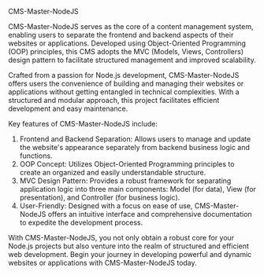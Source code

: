 CMS-Master-NodeJS

CMS-Master-NodeJS serves as the core of a content management system, enabling users to separate the frontend and backend aspects of their websites or applications. 
Developed using Object-Oriented Programming (OOP) principles, this CMS adopts the MVC (Models, Views, Controllers) design pattern to facilitate structured management and improved scalability.

Crafted from a passion for Node.js development, CMS-Master-NodeJS offers users the convenience of building and managing their websites or applications without getting entangled in technical complexities. 
With a structured and modular approach, this project facilitates efficient development and easy maintenance.

Key features of CMS-Master-NodeJS include:

1. Frontend and Backend Separation: Allows users to manage and update the website's appearance separately from backend business logic and functions.
2. OOP Concept: Utilizes Object-Oriented Programming principles to create an organized and easily understandable structure.
3. MVC Design Pattern: Provides a robust framework for separating application logic into three main components: Model (for data), View (for presentation), and Controller (for business logic).
4. User-Friendly: Designed with a focus on ease of use, CMS-Master-NodeJS offers an intuitive interface and comprehensive documentation to expedite the development process.
   
With CMS-Master-NodeJS, you not only obtain a robust core for your Node.js projects but also venture into the realm of structured and efficient web development. 
Begin your journey in developing powerful and dynamic websites or applications with CMS-Master-NodeJS today.
